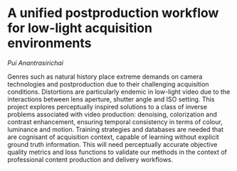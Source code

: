 
# A unified postproduction workflow for low-light acquisition environments

_Pui Anantrasirichai_

Genres such as natural history place extreme demands on camera
technologies and postproduction due to their challenging acquisition
conditions. Distortions are particularly endemic in low-light video
due to the interactions between lens aperture, shutter angle and ISO
setting. This project explores perceptually inspired solutions to a
class of inverse problems associated with video production: denoising,
colorization and contrast enhancement, ensuring temporal consistency
in terms of colour, luminance and motion. Training strategies and
databases are needed that are cognisant of acquisition context,
capable of learning without explicit ground truth information. This
will need perceptually accurate objective quality metrics and loss
functions to validate our methods in the context of professional
content production and delivery workflows.